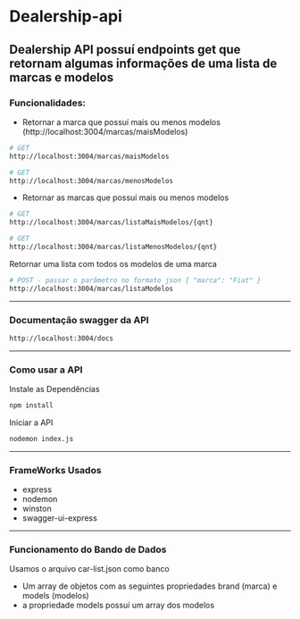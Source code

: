 # Dealership-api

## Dealership API possuí endpoints get que retornam algumas informações de uma lista de marcas e modelos

### Funcionalidades:

- Retornar a marca que possuí mais ou menos modelos<br>
(http://localhost:3004/marcas/maisModelos)
```bash
# GET
http://localhost:3004/marcas/maisModelos
```
```bash
# GET
http://localhost:3004/marcas/menosModelos
```

- Retornar as marcas que possuí mais ou menos modelos<br>
```bash
# GET
http://localhost:3004/marcas/listaMaisModelos/{qnt}
```
```bash
# GET
http://localhost:3004/marcas/listaMenosModelos/{qnt}
```

Retornar uma lista com todos os modelos de uma marca
```bash
# POST - passar o parâmetro no formato json { "marca": "Fiat" }
http://localhost:3004/marcas/listaModelos
```

---

### Documentação swagger da API
```bash
http://localhost:3004/docs
```

---

### Como usar a API

Instale as Dependências
```bash
npm install
```

Iniciar a API
```bash
nodemon index.js
```

---

### FrameWorks Usados
- express
- nodemon
- winston
- swagger-ui-express

---

### Funcionamento do Bando de Dados
Usamos o arquivo car-list.json como banco<br>
- Um array de objetos com as seguintes propriedades brand (marca) e models (modelos)
- a propriedade models possuí um array dos modelos

